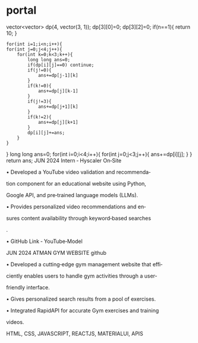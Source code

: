 # portal
vector<vector<int>> dp(4, vector<int>(3, 1));
dp[3][0]=0;
dp[3][2]=0;
if(n==1){
    return 10;
}

    for(int i=1;i<n;i++){
    for(int j=0;j<4;j++){
        for(int k=0;k<3;k++){
            long long ans=0;
            if(dp[i][j]==0) continue;
            if(j!=0){
                ans+=dp[j-1][k]
            }
            if(k!=0){
                ans+=dp[j][k-1]
            }
            if(j!=3){
                ans+=dp[j+1][k]
            }
            if(k!=2){
                ans+=dp[j][k+1]
            }
            dp[i][j]+=ans;
        }
    }
}
long long ans=0;
for(int i=0;i<4;i++){
    for(int j=0;j<3;j++){
        ans+=dp[i][j];
    }
}
return ans;
JUN 2024 Intern ‐ Hyscaler On‐Site

• Developed a YouTube video validation and recommenda‐

tion component for an educational website using Python,

Google API, and pre‐trained language models (LLMs).

• Provides personalized video recommendations and en‐

sures content availability through keyword‐based searches

.

• GitHub Link ‐ YouTube‐Model

JUN 2024 ATMAN GYM WEBSITE github

• Developed a cutting‐edge gym management website that effi‐

ciently enables users to handle gym activities through a user‐

friendly interface.

• Gives personalized search results from a pool of exercises.

• Integrated RapidAPI for accurate Gym exercises and training

videos.

HTML, CSS, JAVASCRIPT, REACTJS, MATERIALUI, APIS
